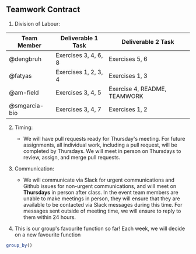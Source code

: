 
## Teamwork Contract

1. Division of Labour:

  Team Member | Deliverable 1 Task | Deliverable 2 Task
  ------------ | ------------ | ------------
  @dengbruh | Exercises 3, 4, 6, 8 | Exercises 5, 6
  @fatyas | Exercises 1, 2, 3, 4 | Exercises 1, 3
  @am-field | Exercises 3, 4, 5 | Exercise 4, README, TEAMWORK
  @smgarcia-bio | Exercises 3, 4, 7 | Exercises 1, 2
   
2. Timing:
   * We will have pull requests ready for Thursday's meeting. For future assignments, all individual work, including a pull request, will be completed by Thursdays. We will meet in person on Thursdays to review, assign, and merge pull requests. 
   
3. Communication:
   * We will communicate via Slack for urgent communications and Github issues for non-urgent communications, and will meet on **Thursdays** in person after class. In the event team members are unable to make meetings in person, they will ensure that they are available to be contacted via Slack messages during this time. For messages sent outside of meeting time, we will ensure to reply to them within 24 hours.
   
4. This is our group's favourite function so far! Each week, we will decide on a new favourite function 
```R
group_by()
```

